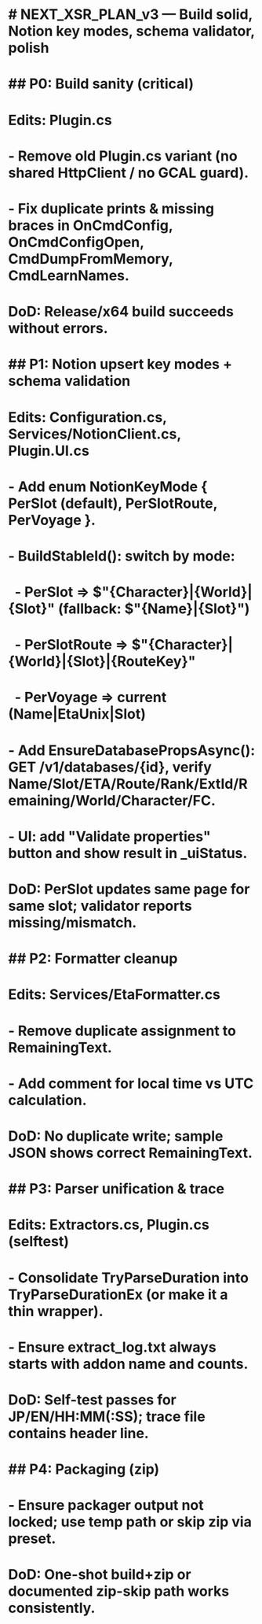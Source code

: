 # \# NEXT\_XSR\_PLAN\_v3 — Build solid, Notion key modes, schema validator, polish

# 

# \## P0: Build sanity (critical)

# Edits: Plugin.cs

# \- Remove old Plugin.cs variant (no shared HttpClient / no GCAL guard).

# \- Fix duplicate prints \& missing braces in OnCmdConfig, OnCmdConfigOpen, CmdDumpFromMemory, CmdLearnNames.

# DoD: Release/x64 build succeeds without errors.

# 

# \## P1: Notion upsert key modes + schema validation

# Edits: Configuration.cs, Services/NotionClient.cs, Plugin.UI.cs

# \- Add enum NotionKeyMode { PerSlot (default), PerSlotRoute, PerVoyage }.

# \- BuildStableId(): switch by mode:

# &nbsp; - PerSlot => $"{Character}|{World}|{Slot}" (fallback: $"{Name}|{Slot}")

# &nbsp; - PerSlotRoute => $"{Character}|{World}|{Slot}|{RouteKey}"

# &nbsp; - PerVoyage => current (Name|EtaUnix|Slot)

# \- Add EnsureDatabasePropsAsync(): GET /v1/databases/{id}, verify Name/Slot/ETA/Route/Rank/ExtId/Remaining/World/Character/FC.

# \- UI: add "Validate properties" button and show result in \_uiStatus.

# DoD: PerSlot updates same page for same slot; validator reports missing/mismatch.

# 

# \## P2: Formatter cleanup

# Edits: Services/EtaFormatter.cs

# \- Remove duplicate assignment to RemainingText.

# \- Add comment for local time vs UTC calculation.

# DoD: No duplicate write; sample JSON shows correct RemainingText.

# 

# \## P3: Parser unification \& trace

# Edits: Extractors.cs, Plugin.cs (selftest)

# \- Consolidate TryParseDuration into TryParseDurationEx (or make it a thin wrapper).

# \- Ensure extract\_log.txt always starts with addon name and counts.

# DoD: Self-test passes for JP/EN/HH:MM(:SS); trace file contains header line.

# 

# \## P4: Packaging (zip)

# \- Ensure packager output not locked; use temp path or skip zip via preset.

# DoD: One-shot build+zip or documented zip-skip path works consistently.

# 

